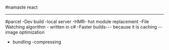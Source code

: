 #namaste react

---
#parcel
-Dev build
-local server
-HMR- hot module replacement
-File Watching algorithm - written in c# 
-Faster builds--- because it is caching
--image optimization 
- bundling
-compressing